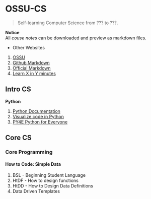 # OSSU-CS
> Self-learning Computer Science from ??? to ???.

**Notice**  
All *couse notes* can be downloaded and preview as markdown files.
- Other Websites
1. [OSSU](https://github.com/ossu/computer-science)
2. [Github Markdown](https://docs.github.com/en/get-started/writing-on-github)
3. [Official Markdown](https://www.markdownguide.org/)
4. [Learn X in Y minutes](https://learnxinyminutes.com/)
## Intro CS
**Python** 
1. [Python Documentation](https://docs.python.org/3/)  
2. [Visualize code in Python](https://pythontutor.com/visualize.html)
3. [PY4E Python for Everyone](https://www.py4e.com/)
## Core CS
### Core Programming
#### How to Code: Simple Data
1. BSL - Beginning Student Language
2. HtDF - How to design functions
3. HtDD - How to Design Data Definitions
4. Data Driven Templates